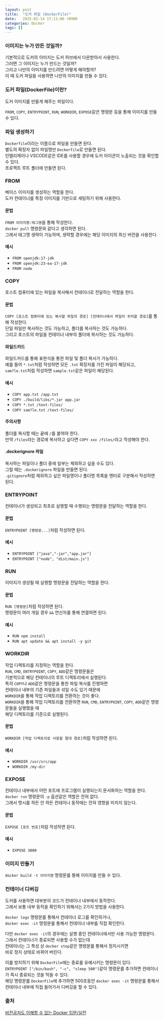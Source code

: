 ```yaml
---
layout: post
title:  "도커 파일 (DockerFile)"
date:   2025-02-14 17:11:00 +0900
categories: Docker
tags: []
---
```


### 이미지는 누가 만든 것일까?

기본적으로 도커의 이미지는 도커 허브에서 다운받아서 사용한다.  
그러면 그 이미지는 누가 만드는 것일까?  
그리고 나만의 이미지를 만드려면 어떻게 해야할까?  
이 때 도커 파일을 사용하면 나만의 이미지를 만들 수 있다.

### 도커 파일(DockerFile)이란?

도커 이미지를 만들게 해주는 파일이다.

`FROM`, `COPY`, `ENTRYPOINT`, `RUN`, `WORKDIR`, `EXPOSE`같은 명령문 등을 통해 이미지를 만들 수 있다.

### 파일 생성하기

`Dockerfile`이라는 이름으로 파일을 만들면 된다.  
별도의 확장자 없이 파일명만 `Dockerfile`로 만들면 된다.  
인텔리제이나 VSCODE같은 IDE를 사용할 경우에 도커 아이콘이 노출되는 것을 확인할 수 있다.  
프로젝트 루트 폴더에 만들면 된다.

### FROM

베이스 이미지를 생성하는 역할을 한다.  
도커 컨테이너를 특정 이미지를 기반으로 세팅하기 위해 사용한다.

#### 문법

`FROM 이미지명:태그명`을 통해 작성한다.  
`docker pull` 명령문와 같다고 생각하면 된다.  
그래서 태그명 생략이 가능하며, 생략할 경우에는 해당 이미지의 최신 버전을 사용한다.

#### 예시

- `FROM openjdk:17-jdk`
- `FROM openjdk:23-ea-17-jdk`
- `FROM node`

### COPY

호스트 컴퓨터에 있는 파일을 복사해서 컨테이너로 전달하는 역할을 한다.

#### 문법

`COPY [호스트 컴퓨터에 있는 복사할 파일의 경로] [컨테이너에서 파일이 위치할 경로]`를 통해 작성한다.  
단일 파일만 복사하는 것도 가능하고, 폴더를 복사하는 것도 가능하다.  
그리고 호스트의 파일을 컨테이너 내부의 폴더에 복사하는 것도 가능하다.

#### 와일드카드

와일드카드를 통해 표현식을 통한 파일 및 폴더 복사가 가능하다.  
예를 들어 `*.txt`처럼 작성하면 모든 `.txt` 확장자를 가진 파일이 해당되고,  
`sam?le.txt`처럼 작성하면 `sample.txt`같은 파일이 해당된다.

#### 예시

- `COPY app.txt /app.txt`
- `COPY ./build/libs/*.jar app.jar`
- `COPY *.txt /text-files/`
- `COPY sam?le.txt /text-files/`

#### 주의사항

폴더를 복사할 때는 끝에 `/`를 붙여야 한다.  
만약 `/files`라는 경로에 복사하고 싶다면 `COPY xxx /files/`라고 작성해야 한다.

#### .dockerignore 파일

복사하는 파일이나 폴더 중에 일부는 제외하고 싶을 수도 있다.  
그럴 때는 `.dockerignore` 파일을 만들면 된다.  
`.gitignore`처럼 제외하고 싶은 파일명이나 폴더명 목록을 엔터로 구분해서 작성하면 된다.

### ENTRYPOINT

컨테이너가 생성되고 최초로 실행할 때 수행되는 명령문을 전달하는 역할을 한다.

#### 문법

`ENTRYPOINT [명령문...]`처럼 작성하면 된다.

#### 예시

- `ENTRYPOINT ["java","-jar","app.jar"]`
- `ENTRYPOINT ["node", "dist/main.js"]`

### RUN

이미지가 생성될 때 실행할 명령문을 전달하는 역할을 한다.  

#### 문법

`RUN [명령문]`처럼 작성하면 된다.  
명령문이 여러 개일 경우 `&&` 연산자를 통해 연결하면 된다.

#### 예시

- `RUN npm install`
- `RUN apt update && apt install -y git`

### WORKDIR

작업 디렉토리를 지정하는 역할을 한다.  
`RUN`, `CMD`, `ENTRYPOINT`, `COPY`, `ADD`같은 명령문들은  
기본적으로 해당 컨테이너의 루트 디렉토리에서 실행된다.  
특히 `COPY`나 `ADD`같은 명령문을 통한 파일 복사를 진행하면  
컨테이너 내부의 기존 파일들과 섞일 수도 있기 때문에  
`WORKDIR`을 통해 작업 디렉토리를 전환하는 것이 좋다.  
`WORKDIR`을 통해 작업 디렉토리를 전환하면 
`RUN`, `CMD`, `ENTRYPOINT`, `COPY`, `ADD`같은 명령문들을 실행했을 때  
해당 디렉토리를 기준으로 실행된다.

#### 문법

`WORKDIR [작업 디렉토리로 사용할 절대 경로]`처럼 작성하면 된다.

#### 예시

- `WORKDIR /usr/src/app`
- `WORKDIR /my-dir`

### EXPOSE

컨테이너 내부에서 어떤 포트에 프로그램이 실행되는지 문서화하는 역할을 한다.  
`docker run` 명령문의 `-p` 옵션같은 역할은 전혀 없다.  
그래서 명시를 하든 안 하든 컨테이나 동작에는 전혀 영향을 미치지 않는다.

#### 문법

`EXPOSE [포트 번호]`처럼 작성하면 된다.

#### 예시

- `EXPOSE 3000`

### 이미지 만들기

`docker build -t 이미지명` 명령문를 통해 이미지를 만들 수 있다.

### 컨테이너 디버깅

도커를 사용하면 대부분의 코드가 컨테이너 내부에서 동작한다.  
그래서 보통 내부 동작을 확인하기 위해서는 2가지 방법을 사용한다.

`docker logs` 명령문를 통해서 컨테이너 로그를 확인하거나,  
`docker exec -it` 명령문를 통해서 컨테이너 내부를 직접 확인한다.

다만 `docker exec -it`의 경우에는 실행 중인 컨테이너에서만 사용 가능한 명령문다.  
그래서 컨테이너가 종료되면 사용할 수가 없는데  
컨테이너는 그 특성 상 `docker stop`같은 명령문를 통해서 정지시키면  
바로 정지 상태로 바뀌어 버린다.

이를 방지하기 위해 `DockerFile`에는 종료를 유예시키는 명령문이 있다.  
`ENTRYPOINT ["/bin/bash", "-c", "sleep 500"]`같이 명령문를 추가하면 컨테이너가 즉시 종료되는 것을 막을 수 있다.  
해당 명령문를 `DockerFile`에 추가하면 500초동안 `docker exec -it` 명령문를 통해서  
컨테이너 내부에 직접 들어가서 디버깅을 할 수 있다.

### 출처

[비전공자도 이해할 수 있는 Docker 입문/실전](https://www.inflearn.com/course/%EB%B9%84%EC%A0%84%EA%B3%B5%EC%9E%90-docker-%EC%9E%85%EB%AC%B8-%EC%8B%A4%EC%A0%84)